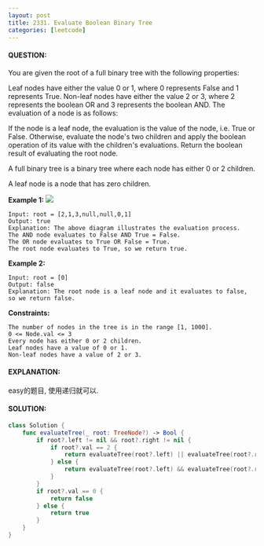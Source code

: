 ```yaml
---
layout: post
title: 2331. Evaluate Boolean Binary Tree
categories: [leetcode]
---
```

#### QUESTION:
You are given the root of a full binary tree with the following properties:

Leaf nodes have either the value 0 or 1, where 0 represents False and 1 represents True.
Non-leaf nodes have either the value 2 or 3, where 2 represents the boolean OR and 3 represents the boolean AND.
The evaluation of a node is as follows:

If the node is a leaf node, the evaluation is the value of the node, i.e. True or False.
Otherwise, evaluate the node's two children and apply the boolean operation of its value with the children's evaluations.
Return the boolean result of evaluating the root node.

A full binary tree is a binary tree where each node has either 0 or 2 children.

A leaf node is a node that has zero children.

 

__Example 1:__
![](https://assets.leetcode.com/uploads/2022/05/16/example1drawio1.png)
```
Input: root = [2,1,3,null,null,0,1]
Output: true
Explanation: The above diagram illustrates the evaluation process.
The AND node evaluates to False AND True = False.
The OR node evaluates to True OR False = True.
The root node evaluates to True, so we return true.
```
__Example 2:__
```
Input: root = [0]
Output: false
Explanation: The root node is a leaf node and it evaluates to false, so we return false.
```
 

__Constraints:__
```
The number of nodes in the tree is in the range [1, 1000].
0 <= Node.val <= 3
Every node has either 0 or 2 children.
Leaf nodes have a value of 0 or 1.
Non-leaf nodes have a value of 2 or 3.
```
#### EXPLANATION:

easy的题目, 使用递归就可以.

#### SOLUTION:
```swift
class Solution {
    func evaluateTree(_ root: TreeNode?) -> Bool {
        if root?.left != nil && root?.right != nil {
            if root?.val == 2 {
                return evaluateTree(root?.left) || evaluateTree(root?.right)
            } else {
                return evaluateTree(root?.left) && evaluateTree(root?.right)
            }
        }
        if root?.val == 0 {
            return false
        } else {
            return true
        }
    }
}
```
